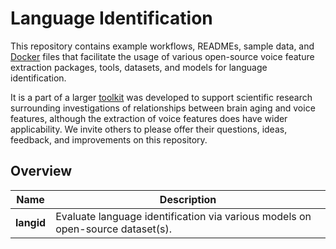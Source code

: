 # Language Identification
This repository contains example workflows, READMEs, sample data, and [Docker](https://www.docker.com/) files that facilitate the usage of various open-source voice feature extraction packages, tools, datasets, and models for language identification.

It is a part of a larger [toolkit](https://github.com/FHS-BAP/Voice-Feature-Extraction-Toolkit/) was developed to support scientific research surrounding investigations of relationships between brain aging and voice features, although the extraction of voice features does have wider applicability. We invite others to please offer their questions, ideas, feedback, and improvements on this repository.

## Overview
| Name | Description |
| - |-|
| **langid** | Evaluate language identification via various models on open-source dataset(s).